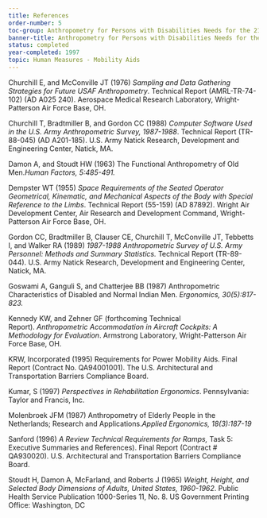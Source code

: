 ```yaml
---
title: References
order-number: 5
toc-group: Anthropometry for Persons with Disabilities Needs for the 21st Century
banner-title: Anthropometry for Persons with Disabilities Needs for the 21st Century
status: completed
year-completed: 1997
topic: Human Measures - Mobility Aids
---
```


Churchill E, and McConville JT (1976) *Sampling and Data Gathering Strategies for Future USAF Anthropometry*. Technical Report (AMRL-TR-74-102) (AD A025 240). Aerospace Medical Research Laboratory, Wright-Patterson Air Force Base, OH.

Churchill T, Bradtmiller B, and Gordon CC (1988) *Computer Software Used in the U.S. Army Anthropometric Survey, 1987-1988*. Technical Report (TR-88-045) (AD A201-185). U.S. Army Natick Research, Development and Engineering Center, Natick, MA.

Damon A, and Stoudt HW (1963) The Functional Anthropometry of Old Men.*Human Factors, 5:485-491.*

Dempster WT (1955) *Space Requirements of the Seated Operator Geometrical, Kinematic, and Mechanical Aspects of the Body with Special Reference to the Limbs*. Technical Report (55-159) (AD 87892). Wright Air Development Center, Air Research and Development Command, Wright-Patterson Air Force Base, OH.

Gordon CC, Bradtmiller B, Clauser CE, Churchill T, McConville JT, Tebbetts I, and Walker RA (1989) *1987-1988 Anthropometric Survey of U.S. Army Personnel: Methods and Summary Statistics.* Technical Report (TR-89-044). U.S. Army Natick Research, Development and Engineering Center, Natick, MA.

Goswami A, Ganguli S, and Chatterjee BB (1987) Anthropometric Characteristics of Disabled and Normal Indian Men. *Ergonomics, 30(5):817-823.*

Kennedy KW, and Zehner GF (forthcoming Technical Report). *Anthropometric Accommodation in Aircraft Cockpits: A Methodology for Evaluation*. Armstrong Laboratory, Wright-Patterson Air Force Base, OH.

KRW, Incorporated (1995) Requirements for Power Mobility Aids. Final Report (Contract No. QA94001001). The U.S. Architectural and Transportation Barriers Compliance Board.

Kumar, S (1997) *Perspectives in Rehabilitation Ergonomics*. Pennsylvania: Taylor and Francis, Inc.

Molenbroek JFM (1987) Anthropometry of Elderly People in the Netherlands; Research and Applications.*Applied Ergonomics, 18(3):187-19*

Sanford (1996) *A Review Technical Requirements for Ramps,* Task 5: Executive Summaries and References). Final Report (Contract # QA930020). U.S. Architectural and Transportation Barriers Compliance Board.

Stoudt H, Damon A, McFarland, and Roberts J (1965) *Weight, Height, and Selected Body Dimensions of Adults, United States, 1960-1962*. Public Health Service Publication 1000-Series 11, No. 8. US Government Printing Office: Washington, DC
